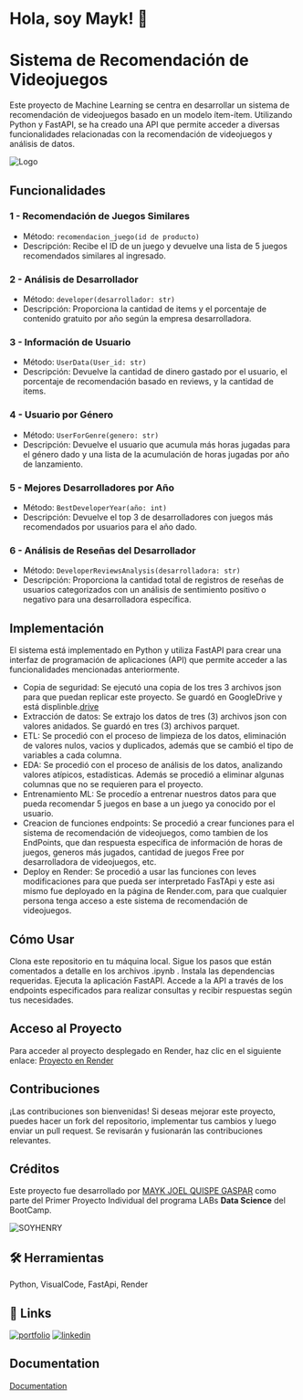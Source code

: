 
# Hola, soy Mayk! 👋


# Sistema de Recomendación de Videojuegos
Este proyecto de Machine Learning se centra en desarrollar un sistema de recomendación de videojuegos basado en un modelo ítem-ítem. Utilizando Python y FastAPI, se ha creado una API que permite acceder a diversas funcionalidades relacionadas con la recomendación de videojuegos y análisis de datos.

![Logo](https://imgeucdn.gamespress.com/cdn/files/Games%20Press/2023/10/121359-c658b9a4/320976ec-3405-47ed-e665-5e71ffb995fa.gif?w=536&mode=max&otf=y&quality=90&format=gif&bgcolor=white&ex=2024-05-01+03%3A00%3A00&sky=4c93a0eab0eb938c645f39c6d4d33eabf7b387cb350a821a51240f1ac5794d31)

## Funcionalidades
### 1 -  Recomendación de Juegos Similares

* Método: `recomendacion_juego(id de producto)`
* Descripción: Recibe el ID de un juego y devuelve una lista de 5 juegos recomendados similares al ingresado.
### 2 - Análisis de Desarrollador

* Método: `developer(desarrollador: str)`
* Descripción: Proporciona la cantidad de items y el porcentaje de contenido gratuito por año según la empresa desarrolladora.
### 3 - Información de Usuario

* Método: `UserData(User_id: str)`
* Descripción: Devuelve la cantidad de dinero gastado por el usuario, el porcentaje de recomendación basado en reviews, y la cantidad de items.
### 4 - Usuario por Género

* Método: `UserForGenre(genero: str)`
* Descripción: Devuelve el usuario que acumula más horas jugadas para el género dado y una lista de la acumulación de horas jugadas por año de lanzamiento.
### 5 - Mejores Desarrolladores por Año

* Método: `BestDeveloperYear(año: int)`
* Descripción: Devuelve el top 3 de desarrolladores con juegos más recomendados por usuarios para el año dado.
### 6 - Análisis de Reseñas del Desarrollador

* Método: `DeveloperReviewsAnalysis(desarrolladora: str)`
* Descripción: Proporciona la cantidad total de registros de reseñas de usuarios categorizados con un análisis de sentimiento positivo o negativo para una desarrolladora específica.
## Implementación
El sistema está implementado en Python y utiliza FastAPI para crear una interfaz de programación de aplicaciones (API) que permite acceder a las funcionalidades mencionadas anteriormente.

* Copia de seguridad: Se ejecutó una copia de los tres 3 archivos json para que puedan replicar este proyecto. Se guardó en GoogleDrive y está displinble.[drive](https://drive.google.com/drive/u/1/folders/1lT2SogdESagrzbq2PF6XY6frQ41n6sSk)
* Extracción de datos: Se extrajo los datos de tres (3) archivos json con valores anidados. Se guardó en tres (3) archivos parquet.
* ETL: Se procedió con el proceso de limpieza de los datos, eliminación de valores nulos, vacios y duplicados, además que se cambió el tipo de variables a cada columna.
* EDA: Se procedió con el proceso de análisis de los datos, analizando valores atípicos, estadísticas. Además se procedió a eliminar algunas columnas que no se requieren para el proyecto.
* Entrenamiento ML: Se procedío a entrenar nuestros datos para que pueda recomendar 5 juegos en base a un juego ya conocido por el usuario.
* Creacion de funciones endpoints: Se procedió a crear funciones para el sistema de recomendación de videojuegos, como tambien de los EndPoints, que dan respuesta específica de información de horas de juegos, generos más jugados, cantidad de juegos Free por desarrolladora de videojuegos, etc.
* Deploy en Render: Se procedió a usar las funciones con leves modificaciones para que pueda ser interpretado FasTApi y este asi mismo fue deployado en la página de Render.com, para que cualquier persona tenga acceso a este sistema de recomendación de videojuegos.

## Cómo Usar
Clona este repositorio en tu máquina local.
Sigue los pasos que están comentados a detalle en los archivos .ipynb .
Instala las dependencias requeridas.
Ejecuta la aplicación FastAPI.
Accede a la API a través de los endpoints especificados para realizar consultas y recibir respuestas según tus necesidades.

## Acceso al Proyecto
Para acceder al proyecto desplegado en Render, haz clic en el siguiente enlace: [Proyecto en Render](https://sistema-de-recomendacion-de-videojuegos.onrender.com/docs)

## Contribuciones
¡Las contribuciones son bienvenidas! Si deseas mejorar este proyecto, puedes hacer un fork del repositorio, implementar tus cambios y luego enviar un pull request. Se revisarán y fusionarán las contribuciones relevantes.

## Créditos
Este proyecto fue desarrollado por [MAYK JOEL QUISPE GASPAR](https://github.com/MAYKJOEL/) como parte del Primer Proyecto Individual del programa LABs **Data Science** del BootCamp. 

![`SOYHENRY`](https://d31uz8lwfmyn8g.cloudfront.net/Assets/logo-henry-white-lg.png)


## 🛠 Herramientas
Python, VisualCode, FastApi, Render


## 🔗 Links
[![portfolio](https://img.shields.io/badge/my_portfolio-000?style=for-the-badge&logo=ko-fi&logoColor=white)](https://github.com/MAYKJOEL)
[![linkedin](https://img.shields.io/badge/linkedin-0A66C2?style=for-the-badge&logo=linkedin&logoColor=white)](https://www.linkedin.com/in/mayk-quispe-gaspar-42814a97/)


## Documentation

[Documentation](https://github.com/soyHenry/PI_ML_OPS/tree/FT?tab=readme-ov-file)


